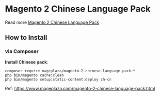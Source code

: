 # Magento 2 Chinese Language Pack

Read more [Magento 2 Chinese Language Pack](https://www.mageplaza.com/magento-2-chinese-language-pack.html)

## How to Install


### via Composer

**Install Chinese pack**:

```
composer require mageplaza/magento-2-chinese-language-pack:*
php bin/magento cache:clean
php bin/magento setup:static-content:deploy zh-cn

```


Ref: https://www.mageplaza.com/magento-2-chinese-language-pack.html
